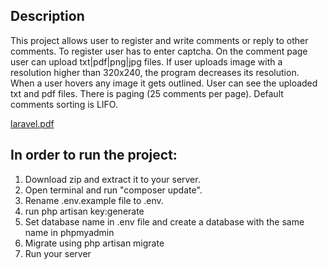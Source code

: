 ## Description

This project allows user to register and write comments or reply to other comments. To register user has to enter captcha.
On the comment page user can upload txt|pdf|png|jpg files. If user uploads image with a resolution higher than 320x240, the program decreases its resolution. When a user hovers any image it gets outlined. User can see the uploaded txt and pdf files. There is paging (25 comments per page). Default comments sorting is LIFO. 

[laravel.pdf](https://github.com/danyloosypov/dzencode-test-task/files/11072128/laravel.pdf)


## In order to run the project:

1. Download zip and extract it to your server.
2. Open terminal and run "composer update".
3. Rename .env.example file to .env.
4. run php artisan key:generate
5. Set database name in .env file and create a database with the same name in phpmyadmin
6. Migrate using php artisan migrate
7. Run your server


